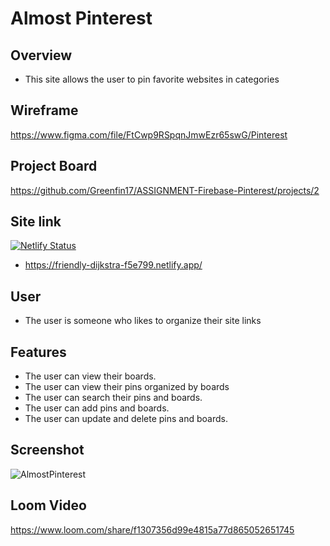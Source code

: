 # Almost Pinterest
## Overview
- This site allows the user to pin favorite websites in categories

## Wireframe
https://www.figma.com/file/FtCwp9RSpqnJmwEzr65swG/Pinterest

## Project Board
https://github.com/Greenfin17/ASSIGNMENT-Firebase-Pinterest/projects/2


## Site link
[![Netlify Status](https://api.netlify.com/api/v1/badges/b7538171-036e-451a-8c81-2beba69947d1/deploy-status)](https://app.netlify.com/sites/friendly-dijkstra-f5e799/deploys)
- https://friendly-dijkstra-f5e799.netlify.app/

## User
- The user is someone who likes to organize their site links

## Features
- The user can view their boards.
- The user can view their pins organized by boards
- The user can search their pins and boards.
- The user can add pins and boards.
- The user can update and delete pins and boards.

    
## Screenshot
![AlmostPinterest](https://user-images.githubusercontent.com/51683901/111058739-02905780-8456-11eb-9b40-c82dddfe343d.PNG)

## Loom Video
https://www.loom.com/share/f1307356d99e4815a77d865052651745
